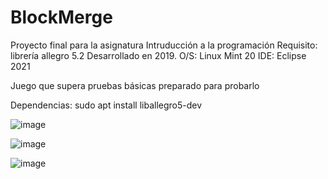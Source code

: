 # BlockMerge
Proyecto final para la asignatura Intruducción a la programación
Requisito: librería allegro 5.2
Desarrollado en 2019.
O/S: Linux Mint 20
IDE: Eclipse 2021

Juego que supera pruebas básicas preparado para probarlo


Dependencias:
sudo apt install liballegro5-dev


![image](https://github.com/vvaldesc/BlockMerge_GAME/assets/124901115/24d9d2e0-8690-4fcd-9a43-9b79619c48b4)

![image](https://github.com/vvaldesc/BlockMerge_GAME/assets/124901115/2ae03635-e698-4e4a-979f-374be310c560)

![image](https://github.com/vvaldesc/BlockMerge_GAME/assets/124901115/13299b2f-87e1-4a9e-87eb-fef83b04879a)
